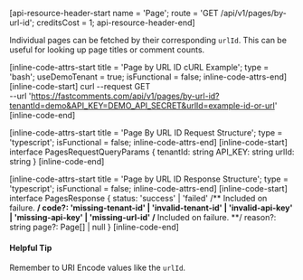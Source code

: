 [api-resource-header-start name = 'Page'; route = 'GET /api/v1/pages/by-url-id'; creditsCost = 1; api-resource-header-end]

Individual pages can be fetched by their corresponding `urlId`. This can be useful for looking up page titles or comment counts. 

[inline-code-attrs-start title = 'Page by URL ID cURL Example'; type = 'bash'; useDemoTenant = true; isFunctional = false; inline-code-attrs-end]
[inline-code-start]
curl --request GET \
  --url 'https://fastcomments.com/api/v1/pages/by-url-id?tenantId=demo&API_KEY=DEMO_API_SECRET&urlId=example-id-or-url'
[inline-code-end]

[inline-code-attrs-start title = 'Page By URL ID Request Structure'; type = 'typescript'; isFunctional = false; inline-code-attrs-end]
[inline-code-start]
interface PagesRequestQueryParams {
    tenantId: string
    API_KEY: string
    urlId: string
}
[inline-code-end]

[inline-code-attrs-start title = 'Page by URL ID Response Structure'; type = 'typescript'; isFunctional = false; inline-code-attrs-end]
[inline-code-start]
interface PagesResponse {
    status: 'success' | 'failed'
    /** Included on failure. **/
    code?: 'missing-tenant-id' | 'invalid-tenant-id' | 'invalid-api-key' | 'missing-api-key' | 'missing-url-id'
    /** Included on failure. **/
    reason?: string
    page?: Page[] | null
}
[inline-code-end]

#### Helpful Tip

Remember to URI Encode values like the `urlId`.
